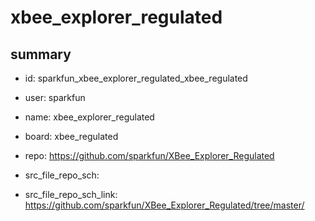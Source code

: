 # xbee_explorer_regulated
 
## summary 
* id: sparkfun_xbee_explorer_regulated_xbee_regulated
* user: sparkfun
* name: xbee_explorer_regulated
* board: xbee_regulated
* repo: https://github.com/sparkfun/XBee_Explorer_Regulated



* src_file_repo_sch: 
* src_file_repo_sch_link: https://github.com/sparkfun/XBee_Explorer_Regulated/tree/master/




